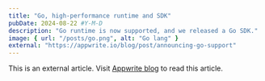 ```yaml
---
title: "Go, high-performance runtime and SDK"
pubDate: 2024-08-22 #Y-M-D
description: "Go runtime is now supported, and we released a Go SDK."
image: { url: "/posts/go.png", alt: "Go lang" }
external: "https://appwrite.io/blog/post/announcing-go-support"
---
```


This is an external article. Visit [Appwrite blog](https://appwrite.io/blog/post/announcing-go-support) to read this article.
